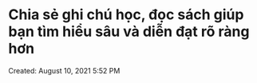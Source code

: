 # Chia sẻ ghi chú học, đọc sách giúp bạn tìm hiểu sâu và diễn đạt rõ ràng hơn

Created: August 10, 2021 5:52 PM